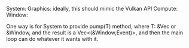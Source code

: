 System:
    Graphics:
        ideally, this should mimic the Vulkan API
    Compute:
    Window:

One way is for System to provide pump(T) method, where T: &Vec<Window> or &Window, and the result is a Vec<(&Window,Event)>, and then the main loop can do whatever it wants with it.